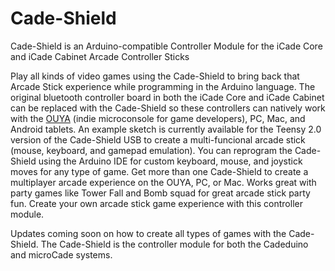 Cade-Shield
===========

Cade-Shield is an Arduino-compatible Controller Module for the iCade Core and iCade Cabinet Arcade Controller Sticks

Play all kinds of video games using the Cade-Shield to bring back that Arcade Stick experience while programming in the Arduino language.  The original bluetooth controller board in both the iCade Core and iCade Cabinet can be replaced with the Cade-Shield so these controllers can natively work with the [OUYA](https://www.ouya.tv/) (indie microconsole for game developers), PC, Mac, and Android tablets.  An example sketch is currently available for the Teensy 2.0 version of the Cade-Shield USB to create a multi-funcional arcade stick (mouse, keyboard, and gamepad emulation).  You can reprogram the Cade-Shield using the Arduino IDE for custom keyboard, mouse, and joystick moves for any type of game.  Get more than one Cade-Shield to create a multiplayer arcade experience on the OUYA, PC, or Mac.  Works great with party games like Tower Fall and Bomb squad for great arcade stick party fun.  Create your own arcade stick game experience with this controller module.

Updates coming soon on how to create all types of games with the Cade-Shield.  The Cade-Shield is the controller module for both the Cadeduino and microCade systems.
